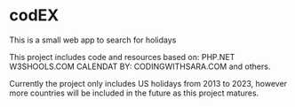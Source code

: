 # codEX
This is a small web app to search for holidays

This project includes code and resources based on: 
PHP.NET 
W3SHOOLS.COM
CALENDAT BY: CODINGWITHSARA.COM
and others.

Currently the project only includes US holidays from 2013 to 2023, however more countries will be included in the future as this project matures.
